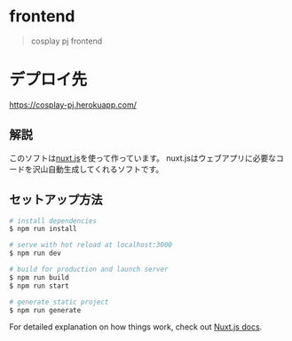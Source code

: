 # frontend
> cosplay pj frontend

# デプロイ先
https://cosplay-pj.herokuapp.com/

## 解説
このソフトは[nuxt.js](https://ja.nuxtjs.org/)を使って作っています。
nuxt.jsはウェブアプリに必要なコードを沢山自動生成してくれるソフトです。

## セットアップ方法

``` bash
# install dependencies
$ npm run install

# serve with hot reload at localhost:3000
$ npm run dev

# build for production and launch server
$ npm run build
$ npm run start

# generate static project
$ npm run generate
```

For detailed explanation on how things work, check out [Nuxt.js docs](https://nuxtjs.org).
